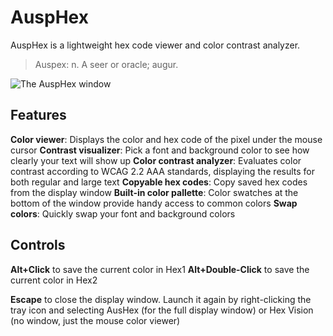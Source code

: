 # AuspHex
AuspHex is a lightweight hex code viewer and color contrast analyzer.

> Auspex: n. A seer or oracle; augur.

![The AuspHex window](https://github.com/user-attachments/assets/6323483f-92df-4bd1-9333-80dfb27b3f25)

## Features
**Color viewer**: Displays the color and hex code of the pixel under the mouse cursor
**Contrast visualizer**: Pick a font and background color to see how clearly your text will show up
**Color contrast analyzer**: Evaluates color contrast according to WCAG 2.2 AAA standards, displaying the results for both regular and large text
**Copyable hex codes**: Copy saved hex codes from the display window
**Built-in color pallette**: Color swatches at the bottom of the window provide handy access to common colors
**Swap colors**: Quickly swap your font and background colors

## Controls
**Alt+Click** to save the current color in Hex1
**Alt+Double-Click** to save the current color in Hex2

**Escape** to close the display window. Launch it again by right-clicking the tray icon and selecting AusHex (for the full display window) or Hex Vision (no window, just the mouse color viewer)

